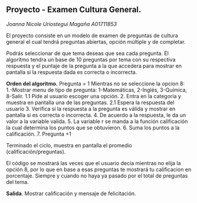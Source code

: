## **Proyecto - Examen Cultura General.**
*Joanna Nicole Uriostegui Magaña*
*A01711853*

El proyecto consiste en un modelo de examen de preguntas de cultura general el cual tendrá preguntas abiertas, opción múltiple y de completar.

Podrás seleccionar de que tema deseas que sea cada pregunta. El algoritmo tendra un base de 10 preguntas por tema con su respectiva respuesta y el puntaje de la pregunta a la que accedera para mostrar en pantalla si la respuesta dada es correcta o incorrecta. 

**Orden del algoritmo.**
Pregunta = 1
Mientras no se seleccione la opcion 8:
1.-Mostrar menu de tipo de pregunta:
         1-Matemáticas, 2-Inglés, 3-Química, 8-Salir.
   1.1 Pide al usuario escoger una opción.
2. Entra en la categoría y muestra en pantalla una de las preguntas.
   2.1 Espera la respuesta del usuario
3. Verifica si la respuesta a la pregunta es válida y mostrar en pantalla si es correcta o incorrecta. 
4. De acuerdo a la respuesta, le da un valor a la variable valida.
5. La variable r se manda a la función calificación la cual determina los puntos que se obtuvieron.
6. Suma los puntos a la calificación.
7. Pregunta +1

Terminado el ciclo, muestra en pantalla el promedio (calificación/preguntas).

El código se mostrará las veces que el usuario decia mientras no elija la opción 8, por lo que en base a esas preguntas te mostrará tu calificacion en porcentaje. Siempre y cuando no haya ya pasado por el total de preguntas del tema.

**Salida**.
Mostrar calificación y mensaje de felicitación.
